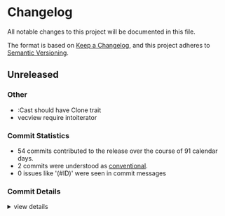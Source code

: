 # Changelog

All notable changes to this project will be documented in this file.

The format is based on [Keep a Changelog](https://keepachangelog.com/en/1.0.0/),
and this project adheres to [Semantic Versioning](https://semver.org/spec/v2.0.0.html).

## Unreleased

### Other

 - <csr-id-38fee562c7b17141c0f518864913f8b4c6517868/> :Cast should have Clone trait
 - <csr-id-558ef50391bf1063221182a9926fe4096535afe8/> vecview require intoiterator

### Commit Statistics

<csr-read-only-do-not-edit/>

 - 54 commits contributed to the release over the course of 91 calendar days.
 - 2 commits were understood as [conventional](https://www.conventionalcommits.org).
 - 0 issues like '(#ID)' were seen in commit messages

### Commit Details

<csr-read-only-do-not-edit/>

<details><summary>view details</summary>

 * **Uncategorized**
    - Add description for crates ([`5ebd586`](https://github.com/Teamon9161/tevec/commit/5ebd586b29bde6de272812d3f5deeac14d3e4684))
    - Merge branch 'master' of https://github.com/Teamon9161/tevec ([`16f6743`](https://github.com/Teamon9161/tevec/commit/16f674332889aaf9a20052707d0a6569e9a78df0))
    - Add ts_regx_resid_skew, move vskew to base agg ([`c400fb8`](https://github.com/Teamon9161/tevec/commit/c400fb8d8eee37cf4c94a9d2ca03d6b645247dd4))
    - Remove useless constraints of some ts_reg funcs ([`142dba2`](https://github.com/Teamon9161/tevec/commit/142dba261fcaec35c9a69142cbd9c67f06077993))
    - Binary funcs allow diferent dtype ([`bf38ab8`](https://github.com/Teamon9161/tevec/commit/bf38ab86807356c01c061fd17257c7ff81ed7f37))
    - Remove useless codes ([`b17dac2`](https://github.com/Teamon9161/tevec/commit/b17dac29dd99bb51818e4146d40000063aeaed0c))
    - Small fix ([`9eebbe3`](https://github.com/Teamon9161/tevec/commit/9eebbe3b8e59f6ee68ea2a76c78e7716cd6879e7))
    - Add impl of rolling reg trait ([`17c4ed8`](https://github.com/Teamon9161/tevec/commit/17c4ed8ec9cac5012920ee5d74a7f1a0612a91e3))
    - Move Item to trait generic ([`3f60798`](https://github.com/Teamon9161/tevec/commit/3f607985dd9630485a01a5a44fc7e73cc5c6d7be))
    - Add WriteTrustIter ([`2dd23f1`](https://github.com/Teamon9161/tevec/commit/2dd23f1b1939e3e5984ff20b9d9ad3eb398afac6))
    - Add Slice trait for Vec1View, add ts_fdiff ([`5ffe266`](https://github.com/Teamon9161/tevec/commit/5ffe266b7771d900871a1a5d1d65104c6d3f3cee))
    - Add ndarray for lazy ([`ae95363`](https://github.com/Teamon9161/tevec/commit/ae95363906748ddedc0c0a1c8a95bc301ea5e2b8))
    - Add some rolling reg funcs ([`511f66f`](https://github.com/Teamon9161/tevec/commit/511f66f052cb5442ada0c78db85278297c81bfb3))
    - Add rolling reg funcs ([`0398520`](https://github.com/Teamon9161/tevec/commit/0398520112b5c328fbff6677325c2a50f02c9e0d))
    - Fix ts_vmin and ts_vmax ([`0ad20d1`](https://github.com/Teamon9161/tevec/commit/0ad20d12eb35fb83f0f24d2b3ab94c403cff6112))
    - Fix ts_vargmin ([`536df36`](https://github.com/Teamon9161/tevec/commit/536df36708274726a01166ce613e004f1acaaea2))
    - Fix vargmin ([`acbbe70`](https://github.com/Teamon9161/tevec/commit/acbbe70f3ba3ff6ae8a0be851bcdd17e7e642a7b))
    - Fix ts_argmax, ts_argmin ([`3cfaebc`](https://github.com/Teamon9161/tevec/commit/3cfaebcef857df95f14c2a4cb25bfd75abb35436))
    - Output dtype of rolling_funcs can be changed ([`a54e242`](https://github.com/Teamon9161/tevec/commit/a54e242156326076e2c81ea4be6d5a7581a9c60c))
    - IsNone should have Clone trait, ts_sum should return f64 type ([`c98d23d`](https://github.com/Teamon9161/tevec/commit/c98d23d5f69fdcca3a077bb153d9467f876b42f0))
    - Rename to_opt to opt, impl IsNone for Vec<T> ([`95f6235`](https://github.com/Teamon9161/tevec/commit/95f62350d735185dd7606da91826bc3198765f29))
    - Add vcorr function ([`0deb64c`](https://github.com/Teamon9161/tevec/commit/0deb64c77d24c9b1fa4d82d18ad7d8a9c505a085))
    - Add binary funcs ([`b2d3de4`](https://github.com/Teamon9161/tevec/commit/b2d3de4063172174af26fdaf38006aaa71d315a6))
    - Add norm functions ([`232e1fc`](https://github.com/Teamon9161/tevec/commit/232e1fcfd0e5b2d5319a78bfdf66e609225844ac))
    - Add IntoCast trait ([`9d23800`](https://github.com/Teamon9161/tevec/commit/9d23800f86cc4a8521b2582fee811485e626350d))
    - :Cast should have Clone trait ([`38fee56`](https://github.com/Teamon9161/tevec/commit/38fee562c7b17141c0f518864913f8b4c6517868))
    - Rolling trait don't need Clone ([`3069852`](https://github.com/Teamon9161/tevec/commit/3069852c288f7c60f01c164947b38ea05af5d009))
    - Add UninitRefMut as a type of Vec trait ([`ca2fb80`](https://github.com/Teamon9161/tevec/commit/ca2fb80dcf658d9024dbfe98d3bd37eca521a4b1))
    - Add no_out macro ([`664b71c`](https://github.com/Teamon9161/tevec/commit/664b71ca5af0ffb609060c4d026685c7d1c4b70b))
    - Add out param for rolling_apply_idx ([`b496285`](https://github.com/Teamon9161/tevec/commit/b4962856cc4aa9047cb2610a0736e2cf90dd1cc6))
    - Rolling_apply accept Option out ([`a5090bd`](https://github.com/Teamon9161/tevec/commit/a5090bd34c7dd864bfd07d91e80b9225d72f546d))
    - Remove local dependency ([`755484f`](https://github.com/Teamon9161/tevec/commit/755484f0b2e9a000998fabaf75f469971f62b942))
    - Improve valid_feature return, uninit trait ([`ba018f3`](https://github.com/Teamon9161/tevec/commit/ba018f3da2e24c8b653d496365dbb42eddc3b193))
    - Improve uninit ([`58aa508`](https://github.com/Teamon9161/tevec/commit/58aa5081921ad3822d3aa9c370b59b3f1836546b))
    - Move base rolling to core trait ([`6f3499e`](https://github.com/Teamon9161/tevec/commit/6f3499ebde0a7730b7d5f8e62dd785c0151c3253))
    - Remove comment in cargo.toml ([`ba0b510`](https://github.com/Teamon9161/tevec/commit/ba0b510fe602c9a22a1776bc744b014f53759e57))
    - Add ts_vmin, ts_vargmin, ts_vrank ([`822a30a`](https://github.com/Teamon9161/tevec/commit/822a30ad8a050b5f199053a0997a9d5a042aadf5))
    - Update polars ([`2d37ee8`](https://github.com/Teamon9161/tevec/commit/2d37ee8869e889eebb731e48959b779bcd54891f))
    - Update polars to 0.39.0 ([`b1a92dd`](https://github.com/Teamon9161/tevec/commit/b1a92ddbc2af7d5a7a5c1683b20091445065c943))
    - Upgrade rustup toolchain ([`45cd938`](https://github.com/Teamon9161/tevec/commit/45cd93899d1cfc531273e2536319288d140f14f0))
    - Remove rolling valid base, improve valid feature funcs ([`a7481e7`](https://github.com/Teamon9161/tevec/commit/a7481e70357e995354d2bd687ecf588065f91c8a))
    - Add tears crate and move EPS to tea-core prelude ([`cf7437e`](https://github.com/Teamon9161/tevec/commit/cf7437e6e33204c1b27ac7f8a2f32bfe74b4e502))
    - Fix format ([`2b4bf0d`](https://github.com/Teamon9161/tevec/commit/2b4bf0d9f625898d0329fbfdafa14efd3038ddd9))
    - Add ts_min and ts_argmin ([`a710dc9`](https://github.com/Teamon9161/tevec/commit/a710dc975e132e9df6c0b4a6c4ec7607ecc3cfc3))
    - Improve rolling base ([`1a5d020`](https://github.com/Teamon9161/tevec/commit/1a5d020a5574a755c43d29d2330912fac330050a))
    - Add unnit and assume_init for vec trait ([`fd26da6`](https://github.com/Teamon9161/tevec/commit/fd26da6088b76673848fe5e0939c78ff95aa507b))
    - Remove Item Vec<U> in VecView trait ([`3b3f093`](https://github.com/Teamon9161/tevec/commit/3b3f093a48d041feb21c1441176ab8a3c5192662))
    - Remove VecOuttype ([`30a0639`](https://github.com/Teamon9161/tevec/commit/30a06390b503f0814d669d29851429bd08490513))
    - Simplify return of collect trait ([`be2d860`](https://github.com/Teamon9161/tevec/commit/be2d86015b34ecdc312ee358bac3b2a2871134ae))
    - Pub rolling features ([`33c2f7e`](https://github.com/Teamon9161/tevec/commit/33c2f7efb7ed96e400134092e17bcc5953f34c45))
    - New implement backends support polars, vec and ndarray ([`00e5c32`](https://github.com/Teamon9161/tevec/commit/00e5c32938bd2dad725b33320832b7a6f86b077c))
    - Vecview require intoiterator ([`558ef50`](https://github.com/Teamon9161/tevec/commit/558ef50391bf1063221182a9926fe4096535afe8))
    - Add ts_skew, ts_kurt and so on ([`c919ea8`](https://github.com/Teamon9161/tevec/commit/c919ea85ee7c5ff8ff19b987f4c9691bbb339151))
    - Several rolling functions in trait ([`4ef7aab`](https://github.com/Teamon9161/tevec/commit/4ef7aab6208e353d43e3406ae4235824fc601a4a))
</details>

